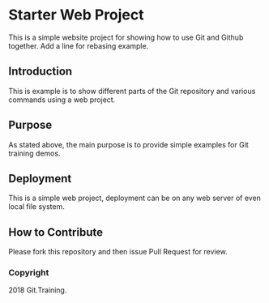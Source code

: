 # Starter Web Project

This is a simple website project for showing how to use Git and Github together. Add a line for rebasing example.

## Introduction

This is example is to show different parts of the Git repository and various commands using a web project.

## Purpose

As stated above, the main purpose is to provide simple examples for Git training demos.

## Deployment

This is a simple web project, deployment can be on any web server of even local file system.

## How to Contribute

Please fork this repository and then issue Pull Request for review.

### Copyright

2018 Git.Training.
